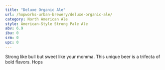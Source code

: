 ```yaml
---
title: "Deluxe Organic Ale"
url: /hopworks-urban-brewery/deluxe-organic-ale/
category: North American Ale
style: American-Style Strong Pale Ale
abv: 6.9
ibu: 0
srm: 0
upc: 0
---
```

Strong like bull but sweet like your momma. This unique beer is a trifecta of bold flavors. Hops
